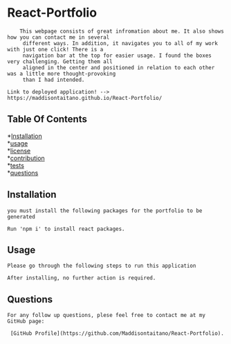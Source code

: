 # React-Portfolio

        This webpage consists of great infromation about me. It also shows how you can contact me in several 
         different ways. In addition, it navigates you to all of my work with just one click! There is a 
         navigation bar at the top for easier usage. I found the boxes very challenging. Getting them all 
         aligned in the center and positioned in relation to each other was a little more thought-provoking
         than I had intended.
         
    Link to deployed application! --> https://maddisontaitano.github.io/React-Portfolio/
    

 ## Table Of Contents

*[Installation](#installation) <br>
*[usage](#usage) <br>
*[license](#license) <br>
*[contribution](#contribution) <br>
*[tests](#tests) <br>
*[questions](#questions) <br>


## Installation
    you must install the following packages for the portfolio to be generated

    Run 'npm i' to install react packages.

   
    
 ## Usage
    Please go through the following steps to run this application 

    After installing, no further action is required. 


 ## Questions
    For any follow up questions, plese feel free to contact me at my GitHub page:
    
     [GitHub Profile](https://github.com/Maddisontaitano/React-Portfolio).
